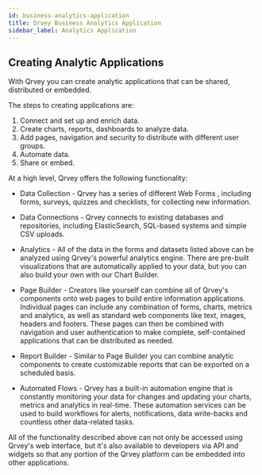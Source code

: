 ```yaml
---
id: business-analytics-application
title: Qrvey Business Analytics Application
sidebar_label: Analytics Application
---
```


<div style={{textAlign: "justify"}}>


## Creating Analytic Applications

With Qrvey you can create analytic applications that can be shared, distributed or embedded.

The steps to creating applications are:

1. Connect and set up and enrich data.
2. Create charts, reports, dashboards to analyze data. 
3. Add pages, navigation and security to distribute with different user groups.
4. Automate data.
5. Share or embed.

At a high level, Qrvey offers the following functionality:

* Data Collection - Qrvey has a series of different Web Forms , including forms, surveys, quizzes and checklists, for collecting new information. 

* Data Connections - Qrvey connects to existing databases and repositories, including ElasticSearch, SQL-based systems and simple CSV uploads. 

* Analytics - All of the data in the forms and datasets listed above can be analyzed using Qrvey's powerful analytics engine. There are pre-built visualizations that are automatically applied to your data, but you can also build your own with our Chart Builder.

* Page Builder - Creators like yourself can combine all of Qrvey's components onto web pages to build entire information applications. Individual pages can include any combination of forms, charts, metrics and analytics, as well as standard web components like text, images, headers and footers. These pages can then be combined with navigation and user authentication to make complete, self-contained applications that can be distributed as needed. 

* Report Builder - Similar to Page Builder you can combine analytic components to create customizable reports that can be exported on a scheduled basis.  

* Automated Flows - Qrvey has a built-in automation engine that is constantly monitoring your data for changes and updating your charts, metrics and analytics in real-time. These automation services can be used to build workflows for alerts, notifications, data write-backs and countless other data-related tasks. 

All of the functionality described above can not only be accessed using Qrvey's web interface, but it's also available to developers via API and widgets so that any portion of the Qrvey platform can be embedded into other applications. 

</div>